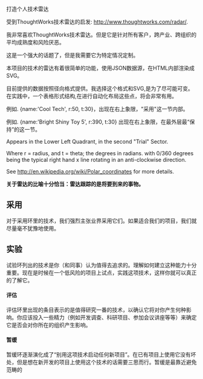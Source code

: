 打造个人技术雷达

受到ThoughtWorks技术雷达的启发: http://www.thoughtworks.com/radar/.

我非常喜欢ThoughtWorks技术雷达。但是它是针对所有客户，跨产业、跨组织的平均成熟度和风险厌恶。

这是一个强大的话题了，但是我需要它为特定情况定制。

本项目的技术的雷达有着很简单的功能，使用JSON数据源，在HTML内部渲染成SVG。

目前提供的数据按照径向格式提供。我选择这个格式和SVG,是为了尽可能可变。在实践中，一个表格形式结构,在进行自动化布局这些点，将会非常有用。

例如. {name:'Cool Tech', r:50, t:30}，出现在右上象限，"采用"这一节内部。

例如. {name:'Bright Shiny Toy 5', r:390, t:30} 出现在右上象限，在最外层最“保持”的这一节。

Appears in the Lower Left Quadrant, in the second "Trial" Sector.

Where r = radius, and t = theta; the degrees in radians. with 0/360 degrees being the typical right hand x line rotating in an anti-clockwise direction.

See http://en.wikipedia.org/wiki/Polar_coordinates for more details.

**关于雷达的比喻十分恰当：雷达跟踪的是将要到来的事物。**

## 采用
对于采用环里的技术，我们强烈主张业界采用它们。如果适合我们的项目，我们就尽量毫不犹豫地使用。
## 实验
试验环列出的技术是你（和同事）认为值得去追求的。理解如何建立这种能力十分重要。现在是时候在一个低风险的项目上试点，实践这项技术，这样你就可以真正的了解它。
<h4>评估</h4>
评估环里出现的条目表示的是值得研究一番的技术，以确认它将对你产生何种影响。你应该投入一些精力（例如开发调查、科研项目、参加会议讲座等等）来确定它是否会对你所在的组织产生影响。
<h4>暂缓</h4>
暂缓环逐渐演化成了“别用这项技术启动任何新项目”。在已有项目上使用它没有坏处，但是想在新开发的项目上使用这个技术的话需要三思而行。暂缓是最靠近避免范畴的



